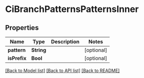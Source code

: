 # CiBranchPatternsPatternsInner

## Properties
Name | Type | Description | Notes
------------ | ------------- | ------------- | -------------
**pattern** | **String** |  | [optional] 
**isPrefix** | **Bool** |  | [optional] 

[[Back to Model list]](../README.md#documentation-for-models) [[Back to API list]](../README.md#documentation-for-api-endpoints) [[Back to README]](../README.md)


